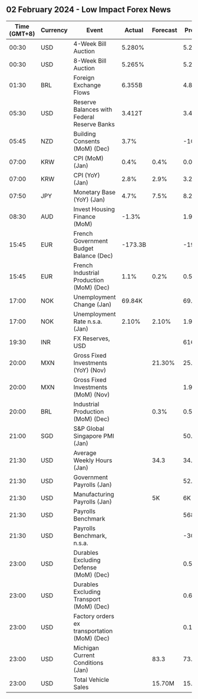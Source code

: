 ## 02 February 2024 - Low Impact Forex News

| Time (GMT+8) | Currency | Event | Actual | Forecast | Previous |
|------|----------|-------|--------|----------|----------|
| 00:30 | USD | 4-Week Bill Auction | 5.280% |  | 5.280% |
| 00:30 | USD | 8-Week Bill Auction | 5.265% |  | 5.275% |
| 01:30 | BRL | Foreign Exchange Flows | 6.355B |  | 4.846B |
| 05:30 | USD | Reserve Balances with Federal Reserve Banks | 3.412T |  | 3.490T |
| 05:45 | NZD | Building Consents (MoM) (Dec) | 3.7% |  | -10.6% |
| 07:00 | KRW | CPI (MoM) (Jan) | 0.4% | 0.4% | 0.0% |
| 07:00 | KRW | CPI (YoY) (Jan) | 2.8% | 2.9% | 3.2% |
| 07:50 | JPY | Monetary Base (YoY) (Jan) | 4.7% | 7.5% | 8.2% |
| 08:30 | AUD | Invest Housing Finance (MoM) | -1.3% |  | 1.9% |
| 15:45 | EUR | French Government Budget Balance (Dec) | -173.3B |  | -198.0B |
| 15:45 | EUR | French Industrial Production (MoM) (Dec) | 1.1% | 0.2% | 0.5% |
| 17:00 | NOK | Unemployment Change (Jan) | 69.84K |  | 69.51K |
| 17:00 | NOK | Unemployment Rate n.s.a. (Jan) | 2.10% | 2.10% | 1.90% |
| 19:30 | INR | FX Reserves, USD |  |  | 616.14B |
| 20:00 | MXN | Gross Fixed Investments (YoY) (Nov) |  | 21.30% | 25.50% |
| 20:00 | MXN | Gross Fixed Investments (MoM) (Nov) |  |  | 1.90% |
| 20:00 | BRL | Industrial Production (MoM) (Dec) |  | 0.3% | 0.5% |
| 21:00 | SGD | S&P Global Singapore PMI (Jan) |  |  | 50.5 |
| 21:30 | USD | Average Weekly Hours (Jan) |  | 34.3 | 34.3 |
| 21:30 | USD | Government Payrolls (Jan) |  |  | 52.0K |
| 21:30 | USD | Manufacturing Payrolls (Jan) |  | 5K | 6K |
| 21:30 | USD | Payrolls Benchmark |  |  | 568.00 |
| 21:30 | USD | Payrolls Benchmark, n.s.a. |  |  | -306.00K |
| 23:00 | USD | Durables Excluding Defense (MoM) (Dec) |  |  | 0.5% |
| 23:00 | USD | Durables Excluding Transport (MoM) (Dec) |  |  | 0.6% |
| 23:00 | USD | Factory orders ex transportation (MoM) (Dec) |  |  | 0.1% |
| 23:00 | USD | Michigan Current Conditions (Jan) |  | 83.3 | 73.3 |
| 23:00 | USD | Total Vehicle Sales |  | 15.70M | 15.83M |
